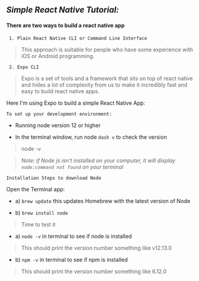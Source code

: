 ## _Simple React Native Tutorial:_

#### There are two ways to build a react native app 

```ssh
 1. Plain React Native CLI or Command Line Interface
 ```
> This approach is suitable for people who have some experience with iOS or Android programming.

```ssh
 2. Expo CLI
 ```
> Expo is a set of tools and a framework that sits on top of react native and hides a lot of complexity from us to make it incredibly fast and easy to build react native apps.

Here I'm using Expo to build a simple React Native App: 

```ssh
To set up your development environment:
```

- Running node version 12 or higher

- In the terminal window, run node `dash v` to check the version
> node -v

> _Note: if Node js isn't installed on your computer, it will display `node:command not found` on your terminal_

```ssh
Installation Steps to download Node
```
Open the Terminal app: 

- a) `brew update` this updates Homebrew with the latest version of Node

- b) `brew install node`

> Time to test it
- a) `node -v` in terminal to see if node is installed
> This should print the version number something like v12.13.0

- b) `npm -v` in terminal to see if npm is installed
> This should print the version number something like 6.12.0



